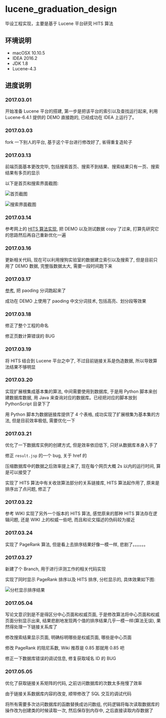 # lucene_graduation_design

毕设工程实现，主要是基于 Lucene 平台研究 HITS 算法

## 环境说明

* macOSX 10.10.5
* IDEA 2016.2
* JDK 1.8
* Lucene-4.3

## 进度说明

### 2017.03.01

开始准备 Lucene 平台的搭建, 第一步是把该平台的索引以及查找运行起来, 利用 Lucene-6.4.1 提供的 DEMO 直接跑的, 已经成功在 IDEA 上运行了。

### 2017.03.03

fork 一下别人的平台, 基于这个平台进行修改好了, 省得重复造轮子

### 2017.03.13

前端页面基本更改完毕, 包括搜索首页、搜索不到结果、搜索结果只有一页、搜索结果有多页的显示

以下是首页和搜索界面截图:

![首页截图](https://github.com/L1nwatch/lucene-graduation-design/blob/master/%E6%90%9C%E7%B4%A2%E9%A6%96%E9%A1%B5-min.jpg?raw=true)

![搜索界面截图](https://github.com/L1nwatch/lucene-graduation-design/blob/master/%E6%90%9C%E7%B4%A2%E7%BB%93%E6%9E%9C-min.jpg?raw=true)

### 2017.03.14

参考网上的 [HITS 算法实现](http://blog.csdn.net/androidlushangderen/article/details/43311943#), 把 DEMO 以及测试数据 copy 了过来, 打算先研究它的思路然后再自己重新优化一遍

### 2017.03.16

更新相关代码, 现在可以利用搜狗实验室的数据建立索引以及搜索了, 但是目前只用了 DEMO 数据, 完整版数据太大, 需要一段时间跑下来

### 2017.03.17

[参考](http://git.oschina.net/zhzhenqin/paoding-analysis), 把 paoding 分词跑起来了

成功在 DEMO 上使用了 paoding 中文分词技术, 包括高亮、划分段等效果

### 2017.03.18

修正了整个工程的命名

修正页数计算错误的 BUG

### 2017.03.19

将 HITS 结合到 Lucene 平台之中了, 不过目前链接关系是伪造数据, 所以导致算法结果不够明显

### 2017.03.20

实现扩展根集成基本集的算法, 中间需要使用到数据库, 于是用 Python 脚本来创建数据库数据, 用 Java 来查询对应的数据库。已经把对应的脚本放到 PythonScript 目录下了

用 Python 脚本为数据链接库提供了 4 个表格,  成功实现了扩展根集为基本集的方法, 但是目前效率极低, 需要优化一下

### 2017.03.21

优化了一下数据库实例的创建方式, 但是效率依旧低下, 只好从数据库本身入手了

修正 `result.jsp` 的一个 bug, 关于 href 的

压缩数据库中的数据之后效率提上来了, 现在每个网页大概 2s 以内的运行时间, 算是可以接受了

实现了 HITS 算法中有关收敛算法部分的关系链接库, HITS 算法起作用了, 原来是排序出了点问题, 修正了

### 2017.03.22

参考 WIKI 实现了另外一个版本的 HITS 算法, 感觉原来的那种 HITS 算法存在逻辑问题, 还是 WIKI 上的权威一些吧, 而且和论文描述的伪码较为接近

### 2017.03.24

实现了 PageRank 算法, 但是看上去排序结果好像一模一样, 悲剧了。。。。。。

### 2017.03.27

新建了个 Branch, 用于进行评测工作的相关代码实现

实现了同时显示 PageRank 排序以及 HITS 排序, 分栏显示的, 具体效果如下图:

![分栏显示排序结果](https://github.com/L1nwatch/lucene-graduation-design/blob/analysis-work/2017-03-27%E6%90%9C%E7%B4%A2%E7%BB%93%E6%9E%9C-min.jpg?raw=true)

### 2017.05.04

写论文意识到是不是得区分中心页面和权威页面, 于是修改算法将中心页面和权威页面分别显示出来, 结果悲剧地发现两个值的排序结果几乎一模一样(算法无误), 果然得处理一下链接关系库了

修改搜索结果显示页面, 明确标明哪些是权威页面, 哪些是中心页面

修改 PageRank 的阻尼系数, Wiki 推荐是 0.85 那就用 0.85 吧

修正一下数据库错误的调试信息, 修复获取域名 ID 的 BUG

### 2017.05.05

优化了获取链接关系矩阵的代码, 之前访问数据库的次数太多拖慢了效率

由于链接关系数据库内容的改变, 顺带修改了 SQL 交互的调试代码

将所有需要多次访问数据库的函数替换成访问数组, 代码逻辑将每次读取数据库的操作改为创建类的时候读取一次, 然后保存到内存中, 之后直接读取内存数据了

